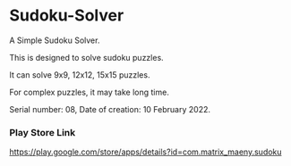 # Sudoku-Solver
A Simple Sudoku Solver.

This is designed to solve sudoku puzzles.

It can solve 9x9, 12x12, 15x15 puzzles.

For complex puzzles, it may take long time.

Serial number: 08, Date of creation: 10 February 2022.

### Play Store Link

https://play.google.com/store/apps/details?id=com.matrix_maeny.sudoku
